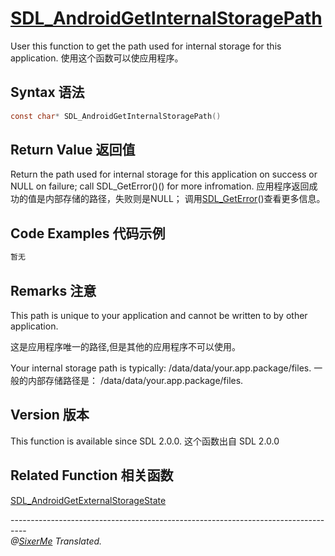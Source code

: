 # [SDL_AndroidGetInternalStoragePath](http://wiki.libsdl.org/SDL_AndroidGetInternalStoragePath?highlight=%28%5CbCategoryAPI%5Cb%29%7C%28SDLFunctionTemplate%29)

User this function to get the path used for internal storage for this application.
使用这个函数可以使应用程序。

## Syntax 语法
```c 
const char* SDL_AndroidGetInternalStoragePath()
```

## Return Value 返回值

Return the path used for internal storage for this application on success or NULL on failure; call SDL_GetError()() for more infromation.
应用程序返回成功的值是内部存储的路径，失败则是NULL； 调用[SDL_GetError](http://wiki.libsdl.org/SDL_GetError)()查看更多信息。

## Code Examples 代码示例
```c 
暂无
```

## Remarks 注意

This path is unique to your application and cannot be written to by other application.

这是应用程序唯一的路径,但是其他的应用程序不可以使用。

Your internal storage path is typically: /data/data/your.app.package/files.
一般的内部存储路径是： /data/data/your.app.package/files.

## Version 版本

This function is available since SDL 2.0.0.
这个函数出自 SDL 2.0.0

## Related Function 相关函数
[SDL_AndroidGetExternalStorageState](http://wiki.libsdl.org/SDL_AndroidGetExternalStorageState)

----------------------------------------------------------------------------------\
*@[SixerMe]((https://github.com/DXkite))  Translated.*
